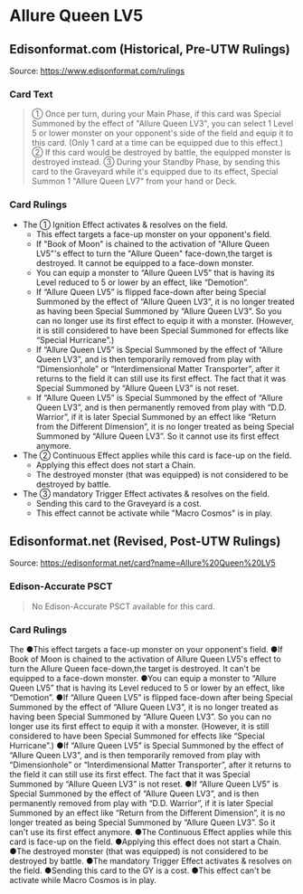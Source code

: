 # Allure Queen LV5

## Edisonformat.com (Historical, Pre-UTW Rulings)

Source: https://www.edisonformat.com/rulings

### Card Text

> ① Once per turn, during your Main Phase, if this card was Special Summoned by the effect of "Allure Queen LV3", you can select 1 Level 5 or lower monster on your opponent's side of the field and equip it to this card. (Only 1 card at a time can be equipped due to this effect.) ② If this card would be destroyed by battle, the equipped monster is destroyed instead. ③ During your Standby Phase, by sending this card to the Graveyard while it's equipped due to its effect, Special Summon 1 "Allure Queen LV7" from your hand or Deck.

### Card Rulings

*   The ① Ignition Effect activates & resolves on the field.
    *   This effect targets a face-up monster on your opponent's field.
    *   If "Book of Moon" is chained to the activation of "Allure Queen LV5"'s effect to turn the "Allure Queen" face-down,the target is destroyed. It cannot be equipped to a face-down monster.
    *   You can equip a monster to “Allure Queen LV5” that is having its Level reduced to 5 or lower by an effect, like “Demotion”.
    *   If “Allure Queen LV5” is flipped face-down after being Special Summoned by the effect of “Allure Queen LV3”, it is no longer treated as having been Special Summoned by “Allure Queen LV3”. So you can no longer use its first effect to equip it with a monster. (However, it is still considered to have been Special Summoned for effects like “Special Hurricane”.)
    *   If “Allure Queen LV5” is Special Summoned by the effect of “Allure Queen LV3”, and is then temporarily removed from play with “Dimensionhole” or “Interdimensional Matter Transporter”, after it returns to the field it can still use its first effect. The fact that it was Special Summoned by “Allure Queen LV3” is not reset.
    *   If “Allure Queen LV5” is Special Summoned by the effect of “Allure Queen LV3”, and is then permanently removed from play with “D.D. Warrior”, if it is later Special Summoned by an effect like “Return from the Different Dimension”, it is no longer treated as being Special Summoned by “Allure Queen LV3”. So it cannot use its first effect anymore.
*   The ② Continuous Effect applies while this card is face-up on the field.
    *   Applying this effect does not start a Chain.
    *   The destroyed monster (that was equipped) is not considered to be destroyed by battle.
*   The ③ mandatory Trigger Effect activates & resolves on the field.
    *   Sending this card to the Graveyard is a cost.
    *   This effect cannot be activate while "Macro Cosmos" is in play.

## Edisonformat.net (Revised, Post-UTW Rulings)

Source: https://edisonformat.net/card?name=Allure%20Queen%20LV5

### Edison-Accurate PSCT

> No Edison-Accurate PSCT available for this card.

### Card Rulings

The ●This effect targets a face-up monster on your opponent's field.
●If Book of Moon is chained to the activation of Allure Queen LV5's effect to turn the Allure Queen face-down,the target is destroyed. It can't be equipped to a face-down monster.
●You can equip a monster to “Allure Queen LV5” that is having its Level reduced to 5 or lower by an effect, like “Demotion”.
●If “Allure Queen LV5” is flipped face-down after being Special Summoned by the effect of “Allure Queen LV3”, it is no longer treated as having been Special Summoned by “Allure Queen LV3”. So you can no longer use its first effect to equip it with a monster. (However, it is still considered to have been Special Summoned for effects like “Special Hurricane”.)
●If “Allure Queen LV5” is Special Summoned by the effect of “Allure Queen LV3”, and is then temporarily removed from play with “Dimensionhole” or “Interdimensional Matter Transporter”, after it returns to the field it can still use its first effect. The fact that it was Special Summoned by “Allure Queen LV3” is not reset.
●If “Allure Queen LV5” is Special Summoned by the effect of “Allure Queen LV3”, and is then permanently removed from play with “D.D. Warrior”, if it is later Special Summoned by an effect like “Return from the Different Dimension”, it is no longer treated as being Special Summoned by “Allure Queen LV3”. So it can't use its first effect anymore.
●The Continuous Effect applies while this card is face-up on the field.
●Applying this effect does not start a Chain.
●The destroyed monster (that was equipped) is not considered to be destroyed by battle.
●The mandatory Trigger Effect activates & resolves on the field.
●Sending this card to the GY is a cost.
●This effect can't be activate while Macro Cosmos is in play.
            